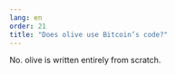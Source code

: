 ```yaml
---
lang: en
order: 21
title: "Does olive use Bitcoin’s code?"
---
```


No. olive is written entirely from scratch.
